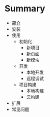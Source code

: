 # Summary

* [简介](README.md)
* 安装
* 使用
   * 初始化
       * 新项目
       * 新页面
       * 新模块
   * 开发
       * 本地开发
       * 远程调试
   * 项目构建
       * 本地构建
       * 云构建
* 扩展
* 常见问题

